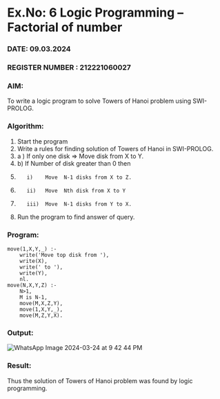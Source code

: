# Ex.No: 6   Logic Programming – Factorial of number   
### DATE: 09.03.2024                                                                         
### REGISTER NUMBER : 212221060027
### AIM: 
To  write  a logic program  to solve Towers of Hanoi problem  using SWI-PROLOG. 
### Algorithm:
1. Start the program
2.  Write a rules for finding solution of Towers of Hanoi in SWI-PROLOG.
3.  a )	If only one disk  => Move disk from X to Y.
4.  b)	If Number of disk greater than 0 then
5.        i)	Move  N-1 disks from X to Z.
6.        ii)	Move  Nth disk from X to Y
7.        iii)	Move  N-1 disks from Y to X.
8. Run the program  to find answer of  query.
### Program:
```
move(1,X,Y,_) :-  
    write('Move top disk from '), 
    write(X), 
    write(' to '), 
    write(Y), 
    nl. 
move(N,X,Y,Z) :- 
    N>1, 
    M is N-1, 
    move(M,X,Z,Y), 
    move(1,X,Y,_), 
    move(M,Z,Y,X).
```
### Output:
![WhatsApp Image 2024-03-24 at 9 42 44 PM](https://github.com/shanmuga2004/AI_Lab_2023-24/assets/114944625/ecc5f145-8211-4d37-bde8-acb58ecba5e4)

### Result:
Thus the solution of Towers of Hanoi problem was found by logic programming.
